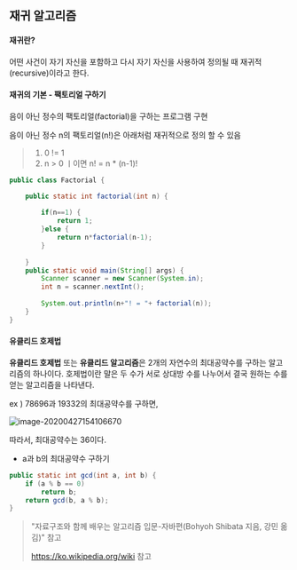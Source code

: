## 재귀 알고리즘

#### 재귀란?

어떤 사건이 자기 자신을 포함하고 다시 자기 자신을 사용하여 정의될 때 재귀적(recursive)이라고 한다.



#### 재귀의 기본 - 팩토리얼 구하기

음이 아닌 정수의 팩토리얼(factorial)을 구하는 프로그램 구현 

음이 아닌 정수 n의 팩토리얼(n!)은 아래처럼 재귀적으로 정의 할 수 있음

> 1. 0 != 1
> 2. n > 0 ㅣ이면 n! = n * (n-1)!



```java
public class Factorial {

	public static int factorial(int n) {
		
		if(n==1) {
			return 1;
		}else {
			return n*factorial(n-1);
		}
		
	}
	public static void main(String[] args) {
		Scanner scanner = new Scanner(System.in);
		int n = scanner.nextInt();
		
		System.out.println(n+"! = "+ factorial(n));
	}
}
```



#### 유클리드 호제법

**유클리드 호제법** 또는 **유클리드 알고리즘**은 2개의 자연수의 최대공약수를 구하는 알고리즘의 하나이다. 호제법이란 말은 두 수가 서로 상대방 수를 나누어서 결국 원하는 수를 얻는 알고리즘을 나타낸다. 

ex )  78696과 19332의 최대공약수를 구하면,

![image-20200427154106670](C:\Users\User\AppData\Roaming\Typora\typora-user-images\image-20200427154106670.png)



따라서, 최대공약수는 36이다.



- a과 b의 최대공약수 구하기

```java
public static int gcd(int a, int b) {
	if (a % b == 0)
		return b;
	return gcd(b, a % b);
}
```





> "자료구조와 함께 배우는 알고리즘 입문-자바편(Bohyoh Shibata 지음, 강민 옮김)" 참고
>
> https://ko.wikipedia.org/wiki 참고